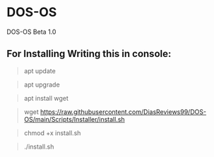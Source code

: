 # DOS-OS
DOS-OS Beta 1.0
## For Installing Writing this in console:
> apt update

> apt upgrade

> apt install wget

> wget https://raw.githubusercontent.com/DiasReviews99/DOS-OS/main/Scripts/Installer/install.sh

> chmod +x install.sh

> ./install.sh

